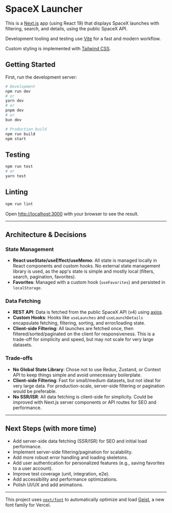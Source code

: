 # SpaceX Launcher

This is a [Next.js](https://nextjs.org) app (using React 19) that displays SpaceX launches with filtering, search, and details, using the public SpaceX API.

Development tooling and testing use [Vite](https://vitejs.dev/) for a fast and modern workflow.

Custom styling is implemented with [Tailwind CSS](https://tailwindcss.com/).

## Getting Started

First, run the development server:

```bash
# Development
npm run dev
# or
yarn dev
# or
pnpm dev
# or
bun dev
```

```bash
# Production build
npm run build
npm start
```

## Testing

```bash
npm run test
# or
yarn test
```

## Linting

```bash
npm run lint
```

Open [http://localhost:3000](http://localhost:3000) with your browser to see the result.

---

## Architecture & Decisions

### State Management

- **React useState/useEffect/useMemo**: All state is managed locally in React components and custom hooks. No external state management library is used, as the app's state is simple and mostly local (filters, search, pagination, favorites).
- **Favorites**: Managed with a custom hook (`useFavorites`) and persisted in `localStorage`.

### Data Fetching

- **REST API**: Data is fetched from the public SpaceX API (v4) using [axios](https://axios-http.com/).
- **Custom Hooks**: Hooks like `useLaunches` and `useLaunchDetails` encapsulate fetching, filtering, sorting, and error/loading state.
- **Client-side Filtering**: All launches are fetched once, then filtered/sorted/paginated on the client for responsiveness. This is a trade-off for simplicity and speed, but may not scale for very large datasets.

### Trade-offs

- **No Global State Library**: Chose not to use Redux, Zustand, or Context API to keep things simple and avoid unnecessary boilerplate.
- **Client-side Filtering**: Fast for small/medium datasets, but not ideal for very large data. For production-scale, server-side filtering or pagination would be preferable.
- **No SSR/ISR**: All data fetching is client-side for simplicity. Could be improved with Next.js server components or API routes for SEO and performance.

---

## Next Steps (with more time)

- Add server-side data fetching (SSR/ISR) for SEO and initial load performance.
- Implement server-side filtering/pagination for scalability.
- Add more robust error handling and loading skeletons.
- Add user authentication for personalized features (e.g., saving favorites to a user account).
- Improve test coverage (unit, integration, e2e).
- Add accessibility and performance optimizations.
- Polish UI/UX and add animations.

---

This project uses [`next/font`](https://nextjs.org/docs/app/building-your-application/optimizing/fonts) to automatically optimize and load [Geist](https://vercel.com/font), a new font family for Vercel.
